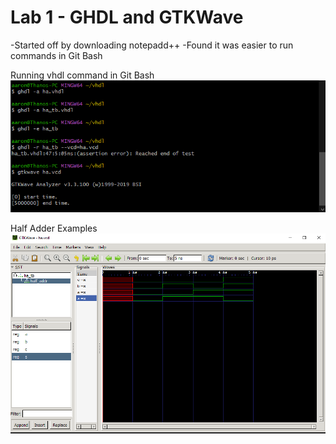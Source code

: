 # Lab 1 - GHDL and GTKWave

-Started off by downloading notepadd++
-Found it was easier to run commands in Git Bash

Running vhdl command in Git Bash\
![Command](SourceFolder/cmd1.png)

Half Adder Examples\
![Example](SourceFolder/wavetest.png)
